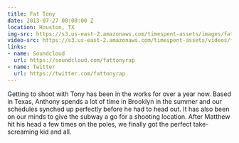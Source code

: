 ```yaml
---
title: Fat Tony
date: 2013-07-27 00:00:00 Z
location: Houston, TX
img-src: https://s3.us-east-2.amazonaws.com/timespent-assets/images/fat-tony.png
video-src: https://s3.us-east-2.amazonaws.com/timespent-assets/videos/fat-tony.mp4
links:
- name: Soundcloud
  url: https://soundcloud.com/fattonyrap
- name: Twitter
  url: https://twitter.com/fattonyrap
---
```


Getting to shoot with Tony has been in the works for over a year now. Based in Texas, Anthony spends a lot of time in Brooklyn in the summer and our schedules synched up perfectly before he had to head out. It has also been on our minds to give the subway a go for a shooting location. After Matthew hit his head a few times on the poles, we finally got the perfect take- screaming kid and all.
